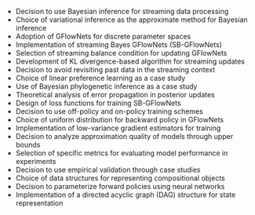 - Decision to use Bayesian inference for streaming data processing
- Choice of variational inference as the approximate method for Bayesian inference
- Adoption of GFlowNets for discrete parameter spaces
- Implementation of streaming Bayes GFlowNets (SB-GFlowNets)
- Selection of streaming balance condition for updating GFlowNets
- Development of KL divergence-based algorithm for streaming updates
- Decision to avoid revisiting past data in the streaming context
- Choice of linear preference learning as a case study
- Use of Bayesian phylogenetic inference as a case study
- Theoretical analysis of error propagation in posterior updates
- Design of loss functions for training SB-GFlowNets
- Decision to use off-policy and on-policy training schemes
- Choice of uniform distribution for backward policy in GFlowNets
- Implementation of low-variance gradient estimators for training
- Decision to analyze approximation quality of models through upper bounds
- Selection of specific metrics for evaluating model performance in experiments
- Decision to use empirical validation through case studies
- Choice of data structures for representing compositional objects
- Decision to parameterize forward policies using neural networks
- Implementation of a directed acyclic graph (DAG) structure for state representation